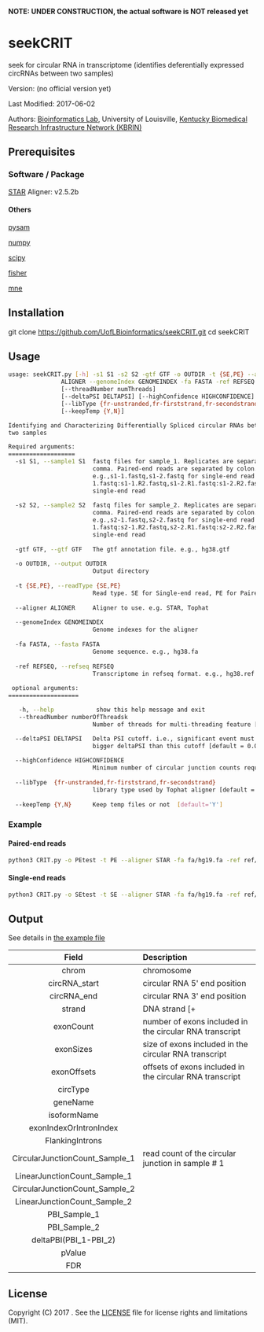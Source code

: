**NOTE: UNDER CONSTRUCTION, the actual software is NOT released yet**

# seekCRIT
seek for circular RNA in transcriptome (identifies deferentially expressed circRNAs between two samples)

Version: (no official version yet)

Last Modified: 2017-06-02

Authors: [Bioinformatics Lab](http://bioinformatics.louisville.edu/lab/index.php), University of Louisville, [Kentucky Biomedical Research Infrastructure Network (KBRIN)](http://louisville.edu/research/kbrin/)


## Prerequisites

### Software / Package
[STAR](https://github.com/alexdobin/STAR) Aligner: v2.5.2b



#### Others
[pysam](https://github.com/pysam-developers/pysam) 

[numpy](https://github.com/numpy/numpy) 

[scipy](https://docs.scipy.org/doc/scipy/reference/dev/index.html)

[fisher](https://pypi.python.org/pypi/fisher/)

[mne](https://martinos.org/mne/dev/generated/mne.stats.fdr_correction.html)


## Installation
git clone https://github.com/UofLBioinformatics/seekCRIT.git
cd seekCRIT


## Usage

```bash 
usage: seekCRIT.py [-h] -s1 S1 -s2 S2 -gtf GTF -o OUTDIR -t {SE,PE} --aligner
               ALIGNER --genomeIndex GENOMEINDEX -fa FASTA -ref REFSEQ
               [--threadNumber numThreads]
               [--deltaPSI DELTAPSI] [--highConfidence HIGHCONFIDENCE]
               [--libType {fr-unstranded,fr-firststrand,fr-secondstrand}]
               [--keepTemp {Y,N}]

Identifying and Characterizing Differentially Spliced circular RNAs between
two samples

Required arguments:
=================== 
  -s1 S1, --sample1 S1  fastq files for sample_1. Replicates are separated by
                        comma. Paired-end reads are separated by colon.
                        e.g.,s1-1.fastq,s1-2.fastq for single-end read. s1-1.R
                        1.fastq:s1-1.R2.fastq,s1-2.R1.fastq:s1-2.R2.fastq for
                        single-end read
                        
  -s2 S2, --sample2 S2  fastq files for sample_2. Replicates are separated by
                        comma. Paired-end reads are separated by colon.
                        e.g.,s2-1.fastq,s2-2.fastq for single-end read. s2-1.R
                        1.fastq:s2-1.R2.fastq,s2-2.R1.fastq:s2-2.R2.fastq for
                        single-end read
                        
  -gtf GTF, --gtf GTF   The gtf annotation file. e.g., hg38.gtf
  
  -o OUTDIR, --output OUTDIR
                        Output directory
                        
  -t {SE,PE}, --readType {SE,PE}
                        Read type. SE for Single-end read, PE for Paired-end read
                        
  --aligner ALIGNER     Aligner to use. e.g. STAR, Tophat 
  
  --genomeIndex GENOMEINDEX
                        Genome indexes for the aligner
                        
  -fa FASTA, --fasta FASTA
                        Genome sequence. e.g., hg38.fa
                        
  -ref REFSEQ, --refseq REFSEQ
                        Transcriptome in refseq format. e.g., hg38.ref.txt
                        
 optional arguments:
====================

   -h, --help            show this help message and exit
   --threadNumber numberOfThreadsk
                        Number of threads for multi-threading feature [default = 4]

  --deltaPSI DELTAPSI   Delta PSI cutoff. i.e., significant event must show
                        bigger deltaPSI than this cutoff [default = 0.05]
                        
  --highConfidence HIGHCONFIDENCE
                        Minimum number of circular junction counts required [default = 1]
                        
  --libType  {fr-unstranded,fr-firststrand,fr-secondstrand}
                        library type used by Tophat aligner [default ='fr-unstranded']
                        
  --keepTemp {Y,N}      Keep temp files or not  [default='Y']

```
### Example
#### Paired-end reads
```bash
python3 CRIT.py -o PEtest -t PE --aligner STAR -fa fa/hg19.fa -ref ref/hg19.ref.txt --genomeIndex /media/bio/data/STARIndex/hg19 -s1 testData/231ESRP.25K.rep-1.R1.fastq:testData/231ESRP.25K.rep-1.R2.fastq,testData/231ESRP.25K.rep-2.R1.fastq:testData/231ESRP.25K.rep-2.R2.fastq -s2 testData/231EV.25K.rep-1.R1.fastq:testData/231EV.25K.rep-1.R2.fastq,testData/231EV.25K.rep-2.R1.fastq:testData/231EV.25K.rep-2.R2.fastq -gtf testData/test.gtf --threadNumber 12 
```
#### Single-end reads

```bash
python3 CRIT.py -o SEtest -t SE --aligner STAR -fa fa/hg19.fa -ref ref/hg19.ref.txt --genomeIndex /media/bio/data/STARIndex/hg19 -s1 testData/231ESRP.25K.rep-1.R1.fastq,testData/231ESRP.25K.rep-1.R2.fastq,testData/231ESRP.25K.rep-2.R1.fastq,testData/231ESRP.25K.rep-2.R2.fastq -s2 testData/231EV.25K.rep-1.R1.fastq,testData/231EV.25K.rep-1.R2.fastq,testData/231EV.25K.rep-2.R1.fastq,testData/231EV.25K.rep-2.R2.fastq -gtf testData/test.gtf --threadNumber 12 
```




## Output

See details in [the example file]()

| Field                           | Description                                                                  |
| :------------------------------:|:---------------------------------------------------------------------------- |
| chrom                           | chromosome                                                                   |
| circRNA_start                   | circular RNA 5' end position                                                 |
| circRNA_end                     | circular RNA 3' end position                                                 |
| strand                          | DNA strand  [+|-]                                                            |
| exonCount                       | number of exons included in the circular RNA transcript                      |
| exonSizes                       | size of exons included in the circular RNA transcript                        |
| exonOffsets                     | offsets of exons included in the circular RNA transcript  					         |  
| circType					          	  | 		        						                    		                             |
| geneName						            | 		        		                    						                             |
| isoformName					            | 		                             								                             |
| exonIndexOrIntronIndex		      |                     		        								                             |
| FlankingIntrons			        	  | 		                             								                             |
| CircularJunctionCount_Sample_1  | read count of the circular junction in sample # 1                            |
| LinearJunctionCount_Sample_1	  | 	                        											                             |
| CircularJunctionCount_Sample_2  | 	                        											                             |
| LinearJunctionCount_Sample_2	  | 		                        										                             |
| PBI_Sample_1					          | 		                        										                             |
| PBI_Sample_2				         	  | 				                        								                             |
| deltaPBI(PBI_1-PBI_2)			      | 			                            							                             |
| pValue						              | 				                        								                             |
| FDR							                |                          												                             |


## License

Copyright (C) 2017 .  See the [LICENSE](https://github.com/UofLBioinformatics/seekCRIT/blob/master/LICENSE)
file for license rights and limitations (MIT).
